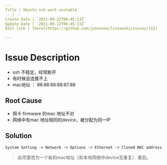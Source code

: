 ```yaml
---
Title | Ubuntu ssh work unstable
-- | --
Create Date | `2021-09-22T06:45:13Z`
Update Date | `2021-09-22T06:45:13Z`
Edit link | [here](https://github.com/junxnone/linuxwiki/issues/112)

---
```

# Issue Description

- ssh 不稳定，经常断开
- 有时候会连接不上
- mac地址 ： 88:88:88:88:87:88

## Root Cause
- 网卡 firmware 的mac 地址不对
- 网络中有mac 地址相同的device，被分配为同一IP

## Solution

`System Setting -> Network -> Options -> Ethernet -> Cloned MAC address`

> 此项更改为一个新的mac地址（和本地网络中device无重复）
> 重启。


